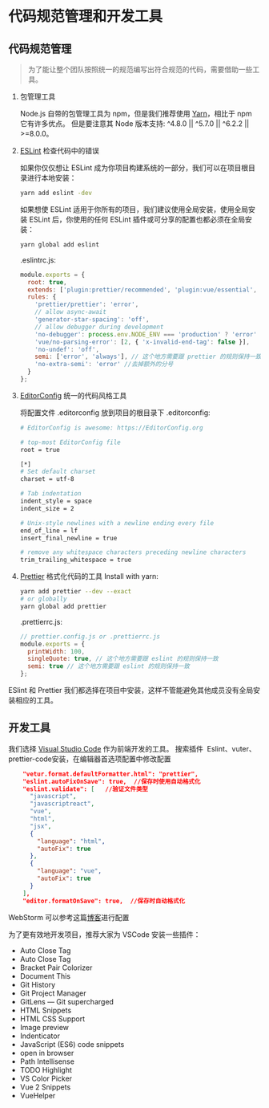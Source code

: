 # 代码规范管理和开发工具

## 代码规范管理

> 为了能让整个团队按照统一的规范编写出符合规范的代码，需要借助一些工具。  

1. 包管理工具  

    Node.js 自带的包管理工具为 npm，但是我们推荐使用 [Yarn](https://yarn.bootcss.com/)，相比于 npm 它有许多优点。
    但是要注意其 Node 版本支持: ^4.8.0 || ^5.7.0 || ^6.2.2 || >=8.0.0。

2. [ESLint](https://eslint.org/) 检查代码中的错误  
   
    如果你仅仅想让 ESLint 成为你项目构建系统的一部分，我们可以在项目根目录进行本地安装：

    ```bash
    yarn add eslint -dev
    ```

    如果想使 ESLint 适用于你所有的项目，我们建议使用全局安装，使用全局安装 ESLint 后，你使用的任何 ESLint 插件或可分享的配置也都必须在全局安装：

    ```bash
    yarn global add eslint
    ```  
    .eslintrc.js:
    ```javascript
    module.exports = {
      root: true,
      extends: ['plugin:prettier/recommended', 'plugin:vue/essential', '@vue/standard'],
      rules: {
        'prettier/prettier': 'error',
        // allow async-await
        'generator-star-spacing': 'off',
        // allow debugger during development
        'no-debugger': process.env.NODE_ENV === 'production' ? 'error' : 'off',
        'vue/no-parsing-error': [2, { 'x-invalid-end-tag': false }],
        'no-undef': 'off',
        semi: ['error', 'always'], // 这个地方需要跟 prettier 的规则保持一致
        'no-extra-semi': 'error' //去掉额外的分号
      }
    };
    ```
3. [EditorConfig](https://editorconfig.org/) 统一的代码风格工具
   
    将配置文件 .editorconfig 放到项目的根目录下
    .editorconfig:
    ```bash
    # EditorConfig is awesome: https://EditorConfig.org

    # top-most EditorConfig file
    root = true

    [*]
    # Set default charset
    charset = utf-8

    # Tab indentation
    indent_style = space
    indent_size = 2

    # Unix-style newlines with a newline ending every file
    end_of_line = lf
    insert_final_newline = true
    
    # remove any whitespace characters preceding newline characters
    trim_trailing_whitespace = true
    ```

4. [Prettier](https://prettier.io/) 格式化代码的工具
    Install with yarn:
    ```bash
    yarn add prettier --dev --exact
    # or globally
    yarn global add prettier
    ```
    .prettierrc.js:
    ```javascript
    // prettier.config.js or .prettierrc.js
    module.exports = {
      printWidth: 100,
      singleQuote: true, // 这个地方需要跟 eslint 的规则保持一致
      semi: true // 这个地方需要跟 eslint 的规则保持一致
    };
    ```
ESlint 和 Prettier 我们都选择在项目中安装，这样不管能避免其他成员没有全局安装相应的工具。

## 开发工具

我们选择 [Visual Studio Code](https://code.visualstudio.com/) 作为前端开发的工具。
搜索插件  Eslint、vuter、prettier-code安装，在编辑器首选项配置中修改配置

```json
    "vetur.format.defaultFormatter.html": "prettier", 
    "eslint.autoFixOnSave": true,  //保存时使用自动格式化
    "eslint.validate": [   //验证文件类型
      "javascript",
      "javascriptreact",
      "vue",
      "html",
      "jsx",
      {
        "language": "html",
        "autoFix": true
      },
      {
        "language": "vue",
        "autoFix": true
      }
    ],
    "editor.formatOnSave": true,  //保存时自动格式化
```
WebStorm 可以参考这篇[博客](https://www.godblessyuan.com/2018/04/%E6%A2%B3%E7%90%86%E5%89%8D%E7%AB%AF%E5%BC%80%E5%8F%91%E4%BD%BF%E7%94%A8eslint%E5%92%8Cprettier%E6%9D%A5%E6%A3%80%E6%9F%A5%E5%92%8C%E6%A0%BC%E5%BC%8F%E5%8C%96%E4%BB%A3%E7%A0%81%E9%97%AE%E9%A2%98.html)进行配置

为了更有效地开发项目，推荐大家为 VSCode 安装一些插件：

- Auto Close Tag
- Auto Close Tag
- Bracket Pair Colorizer
- Document This
- Git History
- Git Project Manager
- GitLens — Git supercharged
- HTML Snippets
- HTML CSS Support
- Image preview
- Indenticator
- JavaScript (ES6) code snippets
- open in browser
- Path Intellisense
- TODO Highlight
- VS Color Picker
- Vue 2 Snippets
- VueHelper
